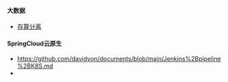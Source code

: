 #### 大数据
* [存算分离](https://github.com/davidvon/documents/wiki/%E5%AD%98%E7%AE%97%E5%88%86%E7%A6%BB)

#### SpringCloud云原生
* https://github.com/davidvon/documents/blob/main/Jenkins%2Bpipeline%2BK8S.md
* 
